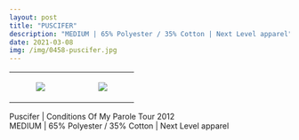```yaml
---
layout: post
title: "PUSCIFER"
description: "MEDIUM | 65% Polyester / 35% Cotton | Next Level apparel"
date: 2021-03-08
img: /img/0458-puscifer.jpg
---
```




<table style="width:100%;"><tr><td style="vertical-align:top;">
      <figure class="tmblr-full" data-orig-height="2048" data-orig-width="1365" data-orig-src="https://concertshirts.netlify.app/shirts/0458/0458-01.jpg"><img src="https://64.media.tumblr.com/3026a8c9763b66307a75b3b7fc695668/e21cf76051e66d95-80/s540x810/97fb19200106a2d88318c78d69f42ab7de62ab90.jpg" data-orig-height="2048" data-orig-width="1365" data-orig-src="https://concertshirts.netlify.app/shirts/0458/0458-01.jpg"/></figure></td>
    <td style="vertical-align:top;">
      <figure class="tmblr-full" data-orig-height="2048" data-orig-width="1365" data-orig-src="https://concertshirts.netlify.app/shirts/0458/0458-02.jpg"><img src="https://64.media.tumblr.com/6d649fff64116eda07896c493ec18fe6/e21cf76051e66d95-42/s540x810/5b3261e59a6c2590a4a67a63994557340a0824aa.jpg" data-orig-height="2048" data-orig-width="1365" data-orig-src="https://concertshirts.netlify.app/shirts/0458/0458-02.jpg"/></figure></td>
  </tr></table><p>
  Puscifer | Conditions Of My Parole Tour 2012<br/>MEDIUM | 65% Polyester / 35% Cotton | Next Level apparel
</p>
